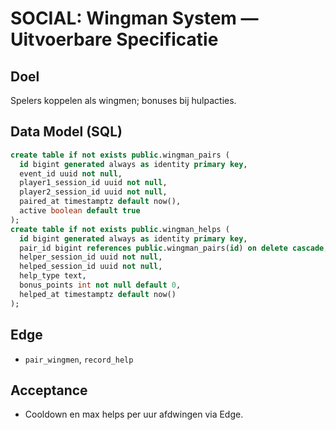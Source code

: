 # SOCIAL: Wingman System — Uitvoerbare Specificatie

## Doel
Spelers koppelen als wingmen; bonuses bij hulpacties.

## Data Model (SQL)
```sql
create table if not exists public.wingman_pairs (
  id bigint generated always as identity primary key,
  event_id uuid not null,
  player1_session_id uuid not null,
  player2_session_id uuid not null,
  paired_at timestamptz default now(),
  active boolean default true
);
create table if not exists public.wingman_helps (
  id bigint generated always as identity primary key,
  pair_id bigint references public.wingman_pairs(id) on delete cascade,
  helper_session_id uuid not null,
  helped_session_id uuid not null,
  help_type text,
  bonus_points int not null default 0,
  helped_at timestamptz default now()
);
```

## Edge
- `pair_wingmen`, `record_help`

## Acceptance
- Cooldown en max helps per uur afdwingen via Edge.
